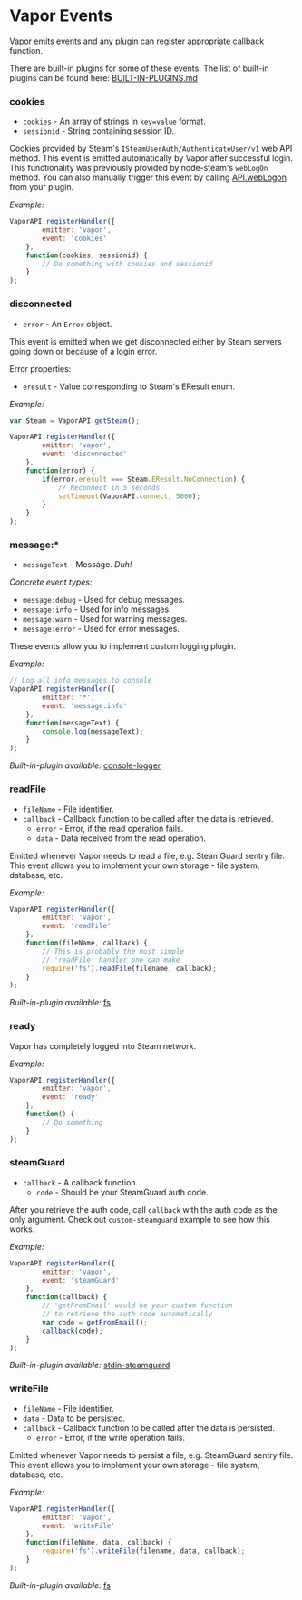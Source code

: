 # Vapor Events

Vapor emits events and any plugin can register appropriate callback function.

There are built-in plugins for some of these events. The list of built-in plugins can be found here: [BUILT-IN-PLUGINS.md](BUILT-IN-PLUGINS.md)

### cookies
* `cookies` - An array of strings in `key=value` format.
* `sessionid` - String containing session ID.

Cookies provided by Steam's `ISteamUserAuth/AuthenticateUser/v1` web API method. This event is emitted automatically by Vapor after successful login. This functionality was previously provided by node-steam's `webLogOn` method. You can also manually trigger this event by calling [API.webLogon](API.md#API+webLogOn) from your plugin.

*Example:*

```js
VaporAPI.registerHandler({
        emitter: 'vapor',
        event: 'cookies'
    },
    function(cookies, sessionid) {
        // Do something with cookies and sessionid
    }
);
```

### disconnected
* `error` - An `Error` object.

This event is emitted when we get disconnected either by Steam servers going down or because of a login error.

Error properties:
* `eresult` - Value corresponding to Steam's EResult enum.

*Example:*

```js
var Steam = VaporAPI.getSteam();

VaporAPI.registerHandler({
        emitter: 'vapor',
        event: 'disconnected'
    },
    function(error) {
        if(error.eresult === Steam.EResult.NoConnection) {
            // Reconnect in 5 seconds
            setTimeout(VaporAPI.connect, 5000);
        }
    }
);
```

### message:*
* `messageText` - Message. *Duh!*

*Concrete event types:*
* `message:debug` - Used for debug messages.
* `message:info` - Used for info messages.
* `message:warn` - Used for warning messages.
* `message:error` - Used for error messages.

These events allow you to implement custom logging plugin.

*Example:*

```js
// Log all info messages to console
VaporAPI.registerHandler({
        emitter: '*',
        event: 'message:info'
    },
    function(messageText) {
        console.log(messageText);
    }
);
```

*Built-in-plugin available:* [console-logger](BUILT-IN-PLUGINS.md#module_console-logger)

### readFile
* `fileName` - File identifier.
* `callback` - Callback function to be called after the data is retrieved.
  * `error` - Error, if the read operation fails.
  * `data` - Data received from the read operation.

Emitted whenever Vapor needs to read a file, e.g. SteamGuard sentry file.
This event allows you to implement your own storage - file system, database, etc.

*Example:*

```js
VaporAPI.registerHandler({
        emitter: 'vapor',
        event: 'readFile'
    },
    function(fileName, callback) {
        // This is probably the most simple
        // 'readFile' handler one can make
        require('fs').readFile(filename, callback);
    }
);
```

*Built-in-plugin available:* [fs](BUILT-IN-PLUGINS.md#module_fs)

### ready

Vapor has completely logged into Steam network.

*Example:*

```js
VaporAPI.registerHandler({
        emitter: 'vapor',
        event: 'ready'
    },
    function() {
        // Do something
    }
);
```

### steamGuard
* `callback` - A callback function.
  * `code` - Should be your SteamGuard auth code.

After you retrieve the auth code, call `callback` with the auth code as the only argument. Check out `custom-steamguard` example to see how this works.

*Example:*

```js
VaporAPI.registerHandler({
        emitter: 'vapor',
        event: 'steamGuard'
    },
    function(callback) {
        // 'getFromEmail' would be your custom function
        // to retrieve the auth code automatically
        var code = getFromEmail();
        callback(code);
    }
);
```

*Built-in-plugin available:* [stdin-steamguard](BUILT-IN-PLUGINS.md#module_stdin-steamguard)

### writeFile
* `fileName` - File identifier.
* `data` - Data to be persisted.
* `callback` - Callback function to be called after the data is persisted.
  * `error` - Error, if the write operation fails.

Emitted whenever Vapor needs to persist a file, e.g. SteamGuard sentry file.
This event allows you to implement your own storage - file system, database, etc.

*Example:*

```js
VaporAPI.registerHandler({
        emitter: 'vapor',
        event: 'writeFile'
    },
    function(fileName, data, callback) {
        require('fs').writeFile(filename, data, callback);
    }
);
```

*Built-in-plugin available:* [fs](BUILT-IN-PLUGINS.md#module_fs)
